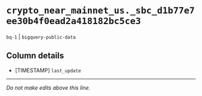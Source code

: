 # `crypto_near_mainnet_us._sbc_d1b77e7ee30b4f0ead2a418182bc5ce3`
`bq-1` | `bigquery-public-data`

## Column details
* [TIMESTAMP] `last_update`

-------------------------------------------------------------------------------
*Do not make edits above this line.*
